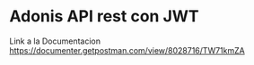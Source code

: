 # Adonis API rest con JWT


Link a la Documentacion https://documenter.getpostman.com/view/8028716/TW71kmZA
```
